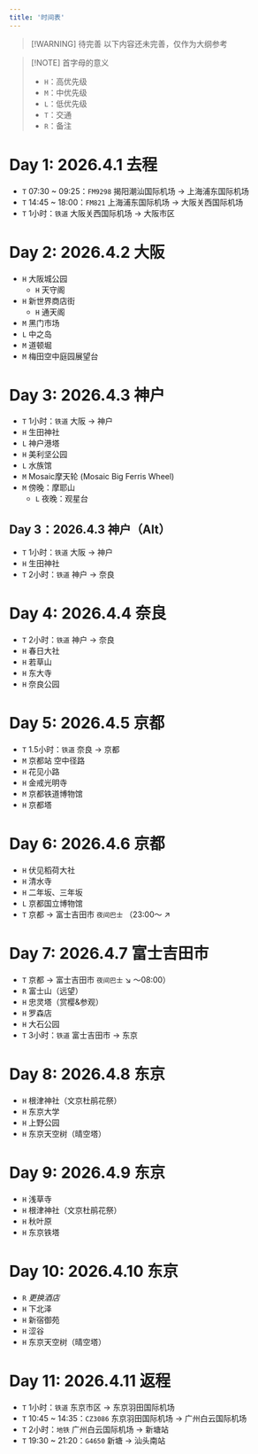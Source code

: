 ```yaml
---
title: '时间表'
---
```


> [!WARNING] 待完善
> 以下内容还未完善，仅作为大纲参考

> [!NOTE] 首字母的意义
> - `H`：高优先级
> - `M`：中优先级
> - `L`：低优先级
> - `T`：交通
> - `R`：备注

# Day 1: 2026.4.1 去程

- `T` 07:30 ~ 09:25：`FM9298` 揭阳潮汕国际机场 -> 上海浦东国际机场
- `T` 14:45 ~ 18:00：`FM821` 上海浦东国际机场 -> 大阪关西国际机场
- `T` 1小时：`铁道` 大阪关西国际机场 -> 大阪市区

# Day 2: 2026.4.2 大阪

- `H` 大阪城公园
  - `H` 天守阁
- `H` 新世界商店街
  - `H` 通天阁
- `M` 黑门市场
- `L` 中之岛
- `M` 道顿堀
- `M` 梅田空中庭园展望台

# Day 3: 2026.4.3 神户

- `T` 1小时：`铁道` 大阪 -> 神户
- `H` 生田神社
- `L` 神户港塔
- `H` 美利坚公园
- `L` 水族馆
- `M` Mosaic摩天轮 (Mosaic Big Ferris Wheel)
- `M` 傍晚：摩耶山
  - `L` 夜晚：观星台

## Day 3：2026.4.3 神户（Alt）

- `T` 1小时：`铁道` 大阪 -> 神户
- `H` 生田神社
- `T` 2小时：`铁道` 神户 -> 奈良

# Day 4: 2026.4.4 奈良

- `T` 2小时：`铁道` 神户 -> 奈良
- `H` 春日大社
- `H` 若草山
- `H` 东大寺
- `H` 奈良公园

# Day 5: 2026.4.5 京都

- `T` 1.5小时：`铁道` 奈良 -> 京都
- `M` 京都站 空中径路
- `H` 花见小路
- `H` 金戒光明寺
- `M` 京都铁道博物馆
- `H` 京都塔

# Day 6: 2026.4.6 京都

- `H` 伏见稻荷大社
- `H` 清水寺
- `H` 二年坂、三年坂
- `L` 京都国立博物馆
- `T` 京都 -> 富士吉田市 `夜间巴士` （23:00～ ↗

# Day 7: 2026.4.7 富士吉田市

- `T` 京都 -> 富士吉田市 `夜间巴士` ↘ ～08:00）
- `R` 富士山（远望）
- `H` 忠灵塔（赏樱&参观）
- `H` 罗森店
- `H` 大石公园
- `T` 3小时：`铁道` 富士吉田市 -> 东京

# Day 8: 2026.4.8 东京

- `H` 根津神社（文京杜鹃花祭）
- `H` 东京大学
- `H` 上野公园
- `H` 东京天空树（晴空塔）

# Day 9: 2026.4.9 东京

- `H` 浅草寺
- `H` 根津神社（文京杜鹃花祭）
- `H` 秋叶原
- `H` 东京铁塔

# Day 10: 2026.4.10 东京

- `R` *更换酒店*
- `H` 下北泽
- `H` 新宿御苑
- `H` 涩谷
- `H` 东京天空树（晴空塔）

# Day 11: 2026.4.11 返程

- `T` 1小时：`铁道` 东京市区 -> 东京羽田国际机场
- `T` 10:45 ~ 14:35：`CZ3086` 东京羽田国际机场 -> 广州白云国际机场
- `T` 2小时：`地铁` 广州白云国际机场 -> 新塘站
- `T` 19:30 ~ 21:20：`G4650` 新塘 -> 汕头南站

